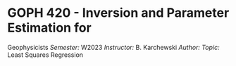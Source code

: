 # GOPH 420 - Inversion and Parameter Estimation for 
Geophysicists
*Semester:* W2023 
*Instructor:* B. Karchewski 
*Author:* <Carla Acosta>
*Topic:* Least Squares Regression